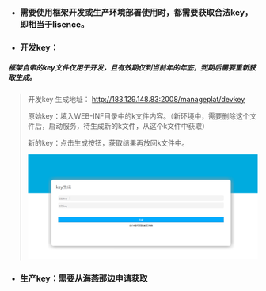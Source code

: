 * ### 需要使用框架开发或生产环境部署使用时，都需要获取合法key，即相当于lisence。
* ### 开发key：

##### 框架自带的key文件仅用于开发，且有效期仅到当前年的年底，到期后需要重新获取生成。

> 开发key 生成地址： http://183.129.148.83:2008/manageplat/devkey
>
> 原始key：填入WEB-INF目录中的k文件内容。（新环境中，需要删除这个文件后，启动服务，待生成新的k文件，从这个k文件中获取）
>
> 新的key：点击生成按钮，获取结果再放回k文件中。
>
> ![](/assets/devkey.png)

* ### 生产key：需要从海燕那边申请获取



